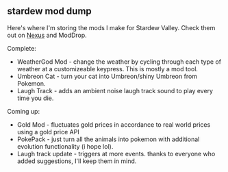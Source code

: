 ## stardew mod dump

Here's where I'm storing the mods I make for Stardew Valley. Check them out on <a href="https://www.nexusmods.com/users/154664358">Nexus</a> and ModDrop.

Complete:
* WeatherGod Mod - change the weather by cycling through each type of weather at a customizeable keypress. This is mostly a mod tool. 
* Umbreon Cat - turn your cat into Umbreon/shiny Umbreon from Pokemon. 
* Laugh Track - adds an ambient noise laugh track sound to play every time you die. 

Coming up:
* Gold Mod - fluctuates gold prices in accordance to real world prices using a gold price API 
* PokePack - just turn all the animals into pokemon with additional evolution functionality (i hope lol). 
* Laugh track update - triggers at more events. thanks to everyone who added suggestions, I'll keep them in mind. 
